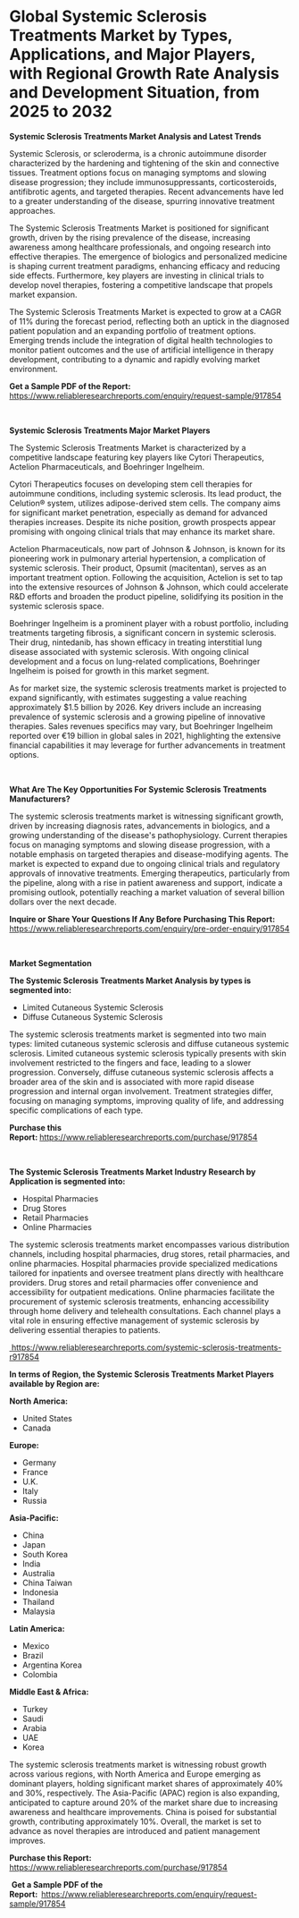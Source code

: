 <p><h1>Global Systemic Sclerosis Treatments Market by Types, Applications, and Major Players, with Regional Growth Rate Analysis and Development Situation, from 2025 to 2032</h1></p><p><strong>Systemic Sclerosis Treatments Market Analysis and Latest Trends</strong></p>
<p><p>Systemic Sclerosis, or scleroderma, is a chronic autoimmune disorder characterized by the hardening and tightening of the skin and connective tissues. Treatment options focus on managing symptoms and slowing disease progression; they include immunosuppressants, corticosteroids, antifibrotic agents, and targeted therapies. Recent advancements have led to a greater understanding of the disease, spurring innovative treatment approaches.</p><p>The Systemic Sclerosis Treatments Market is positioned for significant growth, driven by the rising prevalence of the disease, increasing awareness among healthcare professionals, and ongoing research into effective therapies. The emergence of biologics and personalized medicine is shaping current treatment paradigms, enhancing efficacy and reducing side effects. Furthermore, key players are investing in clinical trials to develop novel therapies, fostering a competitive landscape that propels market expansion.</p><p>The Systemic Sclerosis Treatments Market is expected to grow at a CAGR of 11% during the forecast period, reflecting both an uptick in the diagnosed patient population and an expanding portfolio of treatment options. Emerging trends include the integration of digital health technologies to monitor patient outcomes and the use of artificial intelligence in therapy development, contributing to a dynamic and rapidly evolving market environment.</p></p>
<p><strong>Get a Sample PDF of the Report:&nbsp;</strong> <a href="https://www.reliableresearchreports.com/enquiry/request-sample/917854?utm_campaign=24&utm_medium=2&utm_source=Github&utm_content=ia&utm_term=18042025&utm_id=systemic-sclerosis-treatments">https://www.reliableresearchreports.com/enquiry/request-sample/917854</a></p>
<p>&nbsp;</p>
<p><strong>Systemic Sclerosis Treatments Major Market Players</strong></p>
<p><p>The Systemic Sclerosis Treatments Market is characterized by a competitive landscape featuring key players like Cytori Therapeutics, Actelion Pharmaceuticals, and Boehringer Ingelheim. </p><p>Cytori Therapeutics focuses on developing stem cell therapies for autoimmune conditions, including systemic sclerosis. Its lead product, the Celution® system, utilizes adipose-derived stem cells. The company aims for significant market penetration, especially as demand for advanced therapies increases. Despite its niche position, growth prospects appear promising with ongoing clinical trials that may enhance its market share.</p><p>Actelion Pharmaceuticals, now part of Johnson & Johnson, is known for its pioneering work in pulmonary arterial hypertension, a complication of systemic sclerosis. Their product, Opsumit (macitentan), serves as an important treatment option. Following the acquisition, Actelion is set to tap into the extensive resources of Johnson & Johnson, which could accelerate R&D efforts and broaden the product pipeline, solidifying its position in the systemic sclerosis space.</p><p>Boehringer Ingelheim is a prominent player with a robust portfolio, including treatments targeting fibrosis, a significant concern in systemic sclerosis. Their drug, nintedanib, has shown efficacy in treating interstitial lung disease associated with systemic sclerosis. With ongoing clinical development and a focus on lung-related complications, Boehringer Ingelheim is poised for growth in this market segment.</p><p>As for market size, the systemic sclerosis treatments market is projected to expand significantly, with estimates suggesting a value reaching approximately $1.5 billion by 2026. Key drivers include an increasing prevalence of systemic sclerosis and a growing pipeline of innovative therapies. Sales revenues specifics may vary, but Boehringer Ingelheim reported over €19 billion in global sales in 2021, highlighting the extensive financial capabilities it may leverage for further advancements in treatment options.</p></p>
<p>&nbsp;</p>
<p><strong>What Are The Key Opportunities For Systemic Sclerosis Treatments Manufacturers?</strong></p>
<p><p>The systemic sclerosis treatments market is witnessing significant growth, driven by increasing diagnosis rates, advancements in biologics, and a growing understanding of the disease's pathophysiology. Current therapies focus on managing symptoms and slowing disease progression, with a notable emphasis on targeted therapies and disease-modifying agents. The market is expected to expand due to ongoing clinical trials and regulatory approvals of innovative treatments. Emerging therapeutics, particularly from the pipeline, along with a rise in patient awareness and support, indicate a promising outlook, potentially reaching a market valuation of several billion dollars over the next decade.</p></p>
<p><strong>Inquire or Share Your Questions If Any Before Purchasing This Report:</strong> <a href="https://www.reliableresearchreports.com/enquiry/pre-order-enquiry/917854?utm_campaign=24&utm_medium=2&utm_source=Github&utm_content=ia&utm_term=18042025&utm_id=systemic-sclerosis-treatments">https://www.reliableresearchreports.com/enquiry/pre-order-enquiry/917854</a></p>
<p>&nbsp;</p>
<p><strong>Market Segmentation</strong></p>
<p><strong>The Systemic Sclerosis Treatments Market Analysis by types is segmented into:</strong></p>
<p><ul><li>Limited Cutaneous Systemic Sclerosis</li><li>Diffuse Cutaneous Systemic Sclerosis</li></ul></p>
<p><p>The systemic sclerosis treatments market is segmented into two main types: limited cutaneous systemic sclerosis and diffuse cutaneous systemic sclerosis. Limited cutaneous systemic sclerosis typically presents with skin involvement restricted to the fingers and face, leading to a slower progression. Conversely, diffuse cutaneous systemic sclerosis affects a broader area of the skin and is associated with more rapid disease progression and internal organ involvement. Treatment strategies differ, focusing on managing symptoms, improving quality of life, and addressing specific complications of each type.</p></p>
<p><strong>Purchase this Report:&nbsp;</strong><a href="https://www.reliableresearchreports.com/purchase/917854?utm_campaign=24&utm_medium=2&utm_source=Github&utm_content=ia&utm_term=18042025&utm_id=systemic-sclerosis-treatments">https://www.reliableresearchreports.com/purchase/917854</a></p>
<p>&nbsp;</p>
<p><strong>The Systemic Sclerosis Treatments Market Industry Research by Application is segmented into:</strong></p>
<p><ul><li>Hospital Pharmacies</li><li>Drug Stores</li><li>Retail Pharmacies</li><li>Online Pharmacies</li></ul></p>
<p><p>The systemic sclerosis treatments market encompasses various distribution channels, including hospital pharmacies, drug stores, retail pharmacies, and online pharmacies. Hospital pharmacies provide specialized medications tailored for inpatients and oversee treatment plans directly with healthcare providers. Drug stores and retail pharmacies offer convenience and accessibility for outpatient medications. Online pharmacies facilitate the procurement of systemic sclerosis treatments, enhancing accessibility through home delivery and telehealth consultations. Each channel plays a vital role in ensuring effective management of systemic sclerosis by delivering essential therapies to patients.</p></p>
<p><a href="https://www.reliableresearchreports.com/systemic-sclerosis-treatments-r917854?utm_campaign=24&utm_medium=2&utm_source=Github&utm_content=ia&utm_term=18042025&utm_id=systemic-sclerosis-treatments">&nbsp;https://www.reliableresearchreports.com/systemic-sclerosis-treatments-r917854</a></p>
<p><strong>In terms of Region, the Systemic Sclerosis Treatments Market Players available by Region are:</strong></p>
<p>
    <p> <strong> North America: </strong>
        <ul>
            <li>United States</li>
            <li>Canada</li>
        </ul>
        </p> 
    <p> <strong> Europe: </strong>
        <ul>
            <li>Germany</li>
            <li>France</li>
            <li>U.K.</li>
            <li>Italy</li>
            <li>Russia</li>
        </ul>
        </p> 
    <p> <strong> Asia-Pacific: </strong>
        <ul>
            <li>China</li>
            <li>Japan</li>
            <li>South Korea</li>
            <li>India</li>
            <li>Australia</li>
            <li>China Taiwan</li>
            <li>Indonesia</li>
            <li>Thailand</li>
            <li>Malaysia</li>
        </ul>
        </p> 
    <p> <strong> Latin America: </strong>
        <ul>
            <li>Mexico</li>
            <li>Brazil</li>
            <li>Argentina Korea</li>
            <li>Colombia</li>
        </ul>
        </p> 
    <p> <strong> Middle East & Africa: </strong>
        <ul>
            <li>Turkey</li>
            <li>Saudi</li>
            <li>Arabia</li>
            <li>UAE</li>
            <li>Korea</li>
        </ul>
    </p>
    </p>
<p><p>The systemic sclerosis treatments market is witnessing robust growth across various regions, with North America and Europe emerging as dominant players, holding significant market shares of approximately 40% and 30%, respectively. The Asia-Pacific (APAC) region is also expanding, anticipated to capture around 20% of the market share due to increasing awareness and healthcare improvements. China is poised for substantial growth, contributing approximately 10%. Overall, the market is set to advance as novel therapies are introduced and patient management improves.</p></p>
<p><strong>Purchase this Report: </strong><a href="https://www.reliableresearchreports.com/purchase/917854?utm_campaign=24&utm_medium=2&utm_source=Github&utm_content=ia&utm_term=18042025&utm_id=systemic-sclerosis-treatments">https://www.reliableresearchreports.com/purchase/917854</a></p>
<p>&nbsp;<strong>Get a Sample PDF of the Report:&nbsp;&nbsp;</strong><a href="https://www.reliableresearchreports.com/enquiry/request-sample/917854?utm_campaign=24&utm_medium=2&utm_source=Github&utm_content=ia&utm_term=18042025&utm_id=systemic-sclerosis-treatments">https://www.reliableresearchreports.com/enquiry/request-sample/917854</a></p>
<p><strong></strong></p>
<p><p></p><p></p><p></p></p>